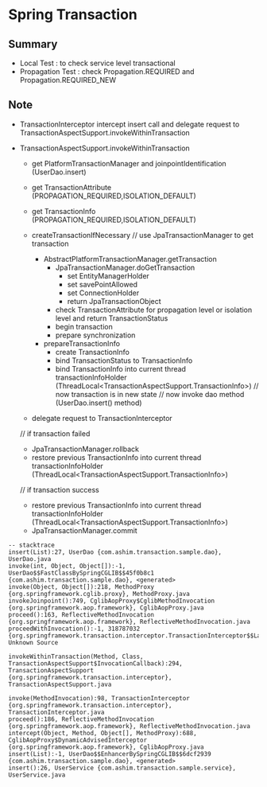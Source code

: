 # Spring Transaction

## Summary
- Local Test : to check service level transactional
- Propagation Test : check Propagation.REQUIRED and Propagation.REQUIRED_NEW 

## Note 
- TransactionInterceptor intercept insert call and delegate request to TransactionAspectSupport.invokeWithinTransaction
- TransactionAspectSupport.invokeWithinTransaction
	- get PlatformTransactionManager and joinpointIdentification (UserDao.insert)
	- get TransactionAttribute (PROPAGATION_REQUIRED,ISOLATION_DEFAULT)
	- get TransactionInfo (PROPAGATION_REQUIRED,ISOLATION_DEFAULT)
	
	- createTransactionIfNecessary
		// use JpaTransactionManager to get transaction
		- AbstractPlatformTransactionManager.getTransaction
			- JpaTransactionManager.doGetTransaction
				- set EntityManagerHolder
				- set savePointAllowed
				- set ConnectionHolder
				- return JpaTransactionObject
			- check TransactionAttribute for propagation level or isolation level and return TransactionStatus
			- begin transaction
			- prepare synchronization
		- prepareTransactionInfo
			- create TransactionInfo
			- bind TransactionStatus to TransactionInfo
			- bind TransactionInfo into current thread transactionInfoHolder (ThreadLocal<TransactionAspectSupport.TransactionInfo>)
	// now transaction is in new state
	// now invoke dao method (UserDao.insert() method)
	-  delegate request to TransactionInterceptor
	
	// if transaction failed
	- JpaTransactionManager.rollback
	- restore previous TransactionInfo into current thread transactionInfoHolder (ThreadLocal<TransactionAspectSupport.TransactionInfo>)
	
	// if transaction success
	- restore previous TransactionInfo into current thread transactionInfoHolder (ThreadLocal<TransactionAspectSupport.TransactionInfo>)
	- JpaTransactionManager.commit

```log
-- stacktrace
insert(List):27, UserDao {com.ashim.transaction.sample.dao}, UserDao.java
invoke(int, Object, Object[]):-1, UserDao$$FastClassBySpringCGLIB$$45f0b8c1 {com.ashim.transaction.sample.dao}, <generated>
invoke(Object, Object[]):218, MethodProxy {org.springframework.cglib.proxy}, MethodProxy.java
invokeJoinpoint():749, CglibAopProxy$CglibMethodInvocation {org.springframework.aop.framework}, CglibAopProxy.java
proceed():163, ReflectiveMethodInvocation {org.springframework.aop.framework}, ReflectiveMethodInvocation.java
proceedWithInvocation():-1, 318787032 {org.springframework.transaction.interceptor.TransactionInterceptor$$Lambda$468}, Unknown Source

invokeWithinTransaction(Method, Class, TransactionAspectSupport$InvocationCallback):294, TransactionAspectSupport {org.springframework.transaction.interceptor}, TransactionAspectSupport.java

invoke(MethodInvocation):98, TransactionInterceptor {org.springframework.transaction.interceptor}, TransactionInterceptor.java
proceed():186, ReflectiveMethodInvocation {org.springframework.aop.framework}, ReflectiveMethodInvocation.java
intercept(Object, Method, Object[], MethodProxy):688, CglibAopProxy$DynamicAdvisedInterceptor {org.springframework.aop.framework}, CglibAopProxy.java
insert(List):-1, UserDao$$EnhancerBySpringCGLIB$$6dcf2939 {com.ashim.transaction.sample.dao}, <generated>
insert():26, UserService {com.ashim.transaction.sample.service}, UserService.java
```
